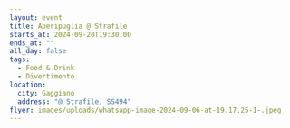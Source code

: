 ```yaml
---
layout: event
title: Aperipuglia @ Strafile
starts_at: 2024-09-20T19:30:00
ends_at: ""
all_day: false
tags:
  - Food & Drink
  - Divertimento
location:
  city: Gaggiano
  address: "@ Strafile, SS494"
flyer: images/uploads/whatsapp-image-2024-09-06-at-19.17.25-1-.jpeg
---
```

